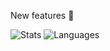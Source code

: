 New features 🎉

![Stats](https://github-readme-stats.vercel.app/api?username=katsute&hide=stars&show_icons=true&count_private=true&include_all_commits=true)
![Languages](https://github-readme-stats.vercel.app/api/top-langs/?username=katsute&layout=default)
